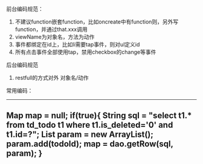 前台编码规范：
1. 不建议function嵌套function，比如oncreate中有function则，另外写function，并通过that.xxx调用
2. viewName为对象名，方法为动作
3. 事件都绑定在id上，比如li需要tap事件，则对ul定义id
4. 所有点击事件全部使用tap，禁用checkbox的change等事件

后台编码规范
1. restfull的方式对外 对象名/动作




常用编码：

--------------------------------------------------
Map map = null;
if(true){
	String sql = "select t1.* from td_todo t1 where t1.is_deleted='0' and t1.id=?";
	List param = new ArrayList();
	param.add(todoId);
	map = dao.getRow(sql, param);
}
--------------------------------------------------